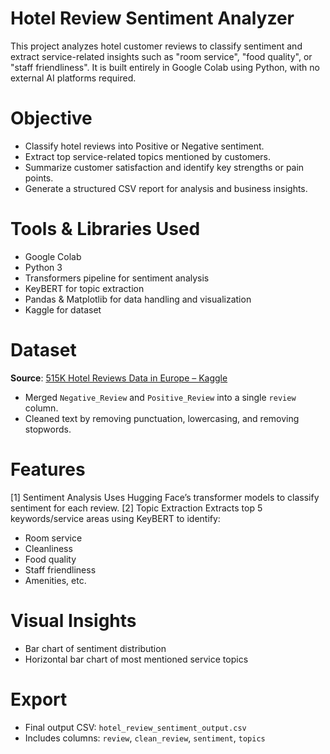 # Hotel Review Sentiment Analyzer

This project analyzes hotel customer reviews to classify sentiment and extract service-related insights such as "room service", "food quality", or "staff friendliness". It is built entirely in Google Colab using Python, with no external AI platforms required.

# Objective

- Classify hotel reviews into Positive or Negative sentiment.
- Extract top service-related topics mentioned by customers.
- Summarize customer satisfaction and identify key strengths or pain points.
- Generate a structured CSV report for analysis and business insights.


# Tools & Libraries Used

- Google Colab
- Python 3
- Transformers pipeline for sentiment analysis
- KeyBERT for topic extraction
- Pandas & Matplotlib for data handling and visualization
- Kaggle for dataset

# Dataset

**Source**: [515K Hotel Reviews Data in Europe – Kaggle](https://www.kaggle.com/datasets/jiashenliu/515k-hotel-reviews-data-in-europe)
- Merged `Negative_Review` and `Positive_Review` into a single `review` column.
- Cleaned text by removing punctuation, lowercasing, and removing stopwords.

# Features
[1] Sentiment Analysis
Uses Hugging Face’s transformer models to classify sentiment for each review.
[2] Topic Extraction
Extracts top 5 keywords/service areas using KeyBERT to identify:
- Room service
- Cleanliness
- Food quality
- Staff friendliness
- Amenities, etc.

# Visual Insights
- Bar chart of sentiment distribution
- Horizontal bar chart of most mentioned service topics

# Export
- Final output CSV: `hotel_review_sentiment_output.csv`
- Includes columns: `review`, `clean_review`, `sentiment`, `topics`

